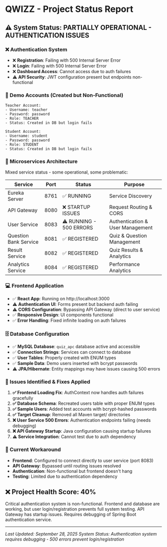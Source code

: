 # QWIZZ - Project Status Report

## ⚠️ System Status: **PARTIALLY OPERATIONAL - AUTHENTICATION ISSUES**

### ❌ Authentication System  
- ❌ **Registration**: Failing with 500 Internal Server Error
- ❌ **Login**: Failing with 500 Internal Server Error  
- ❌ **Dashboard Access**: Cannot access due to auth failures
- ⚠️ **API Security**: JWT configuration present but endpoints non-functional

### 👥 Demo Accounts (Created but Non-Functional)
```
Teacher Account:
- Username: teacher
- Password: password  
- Role: TEACHER
- Status: Created in DB but login fails

Student Account:
- Username: student
- Password: password
- Role: STUDENT  
- Status: Created in DB but login fails
```

### 🚀 Microservices Architecture
Mixed service status - some operational, some problematic:

| Service | Port | Status | Purpose |
|---------|------|--------|---------|
| Eureka Server | 8761 | ✅ RUNNING | Service Discovery |
| API Gateway | 8080 | ❌ STARTUP ISSUES | Request Routing & CORS |
| User Service | 8083 | ⚠️ RUNNING - 500 ERRORS | Authentication & User Management |
| Question Bank Service | 8081 | ✅ REGISTERED | Quiz & Question Management |
| Result Service | 8082 | ✅ REGISTERED | Quiz Results & Analytics |
| Analytics Service | 8084 | ✅ REGISTERED | Performance Analytics |

### 💻 Frontend Application
- ✅ **React App**: Running on http://localhost:3000
- ⚠️ **Authentication UI**: Forms present but backend auth failing
- ⚠️ **CORS Configuration**: Bypassing API Gateway (direct to user service)
- ✅ **Responsive Design**: UI components functional
- ✅ **Error Handling**: Fixed infinite loading on auth failures

### 🗄️ Database Configuration
- ✅ **MySQL Database**: `quiz_apc` database active and accessible
- ✅ **Connection Strings**: Services can connect to database
- ✅ **User Tables**: Properly created with ENUM types
- ✅ **Sample Data**: Demo users inserted with bcrypt passwords  
- ⚠️ **JPA/Hibernate**: Entity mappings may have issues causing 500 errors

### 🔧 Issues Identified & Fixes Applied
1. **✅ Frontend Loading Fix**: AuthContext now handles auth failures gracefully
2. **✅ Database Schema**: Recreated users table with proper ENUM types  
3. **✅ Sample Users**: Added test accounts with bcrypt-hashed passwords
4. **✅ Target Cleanup**: Removed all Maven target/ directories
5. **❌ User Service 500 Errors**: Authentication endpoints failing (needs debugging)
6. **❌ API Gateway Startup**: Java configuration causing startup failures
7. **⚠️ Service Integration**: Cannot test due to auth dependency

### 📝 Current Workaround
- **Frontend**: Configured to connect directly to user service (port 8083)  
- **API Gateway**: Bypassed until routing issues resolved
- **Authentication**: Non-functional but frontend doesn't hang
- **Testing**: Limited due to authentication dependency

## ❌ Project Health Score: **40%**

Critical authentication system is non-functional. Frontend and database are working, but user login/registration prevents full system testing. API Gateway has startup issues. Requires debugging of Spring Boot authentication service.

---
*Last Updated: September 28, 2025*
*System Status: Authentication system requires debugging - 500 errors prevent login/registration*